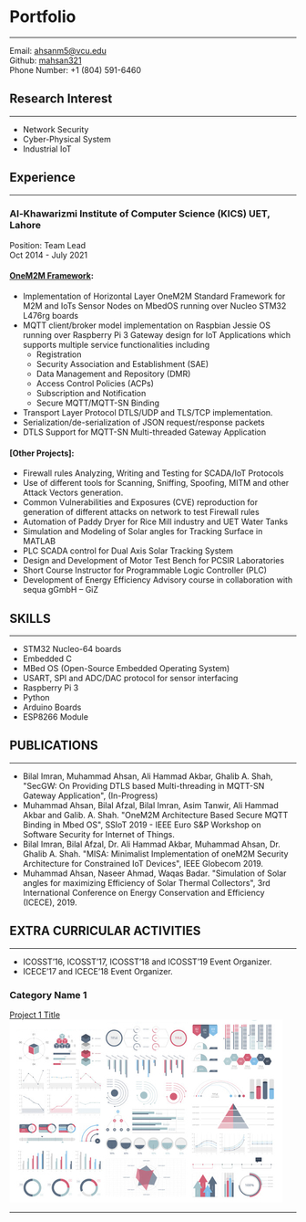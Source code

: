 # Portfolio

---
Email: [ahsanm5@vcu.edu](mailto:ahsanm5@vcu.edu)
<br>
Github: [mahsan321](https://github.com/mahsan321)
<br>
Phone Number: +1 (804) 591-6460

## Research Interest
--------------
* Network Security   
* Cyber-Physical System
* Industrial IoT

## Experience
----------

### Al-Khawarizmi Institute of Computer Science (KICS) UET, Lahore 
Position: Team Lead
<br>
Oct 2014 - July 2021
#### [OneM2M Framework](https://github.com/AikM2M):
* Implementation of Horizontal Layer OneM2M Standard Framework for M2M and IoTs Sensor Nodes on MbedOS running over Nucleo STM32 L476rg boards
* MQTT client/broker model implementation on Raspbian Jessie OS running over Raspberry Pi 3 Gateway design for IoT Applications which supports multiple service functionalities including
    - Registration
    - Security Association and Establishment (SAE)
    - Data Management and Repository (DMR)
    - Access Control Policies (ACPs)
    - Subscription and Notification
    - Secure MQTT/MQTT-SN Binding
* Transport Layer Protocol DTLS/UDP and TLS/TCP implementation. 
* Serialization/de-serialization of JSON request/response packets 
* DTLS Support for MQTT-SN Multi-threaded Gateway Application

#### [Other Projects]:
* Firewall rules Analyzing, Writing and Testing for SCADA/IoT Protocols
* Use of different tools for Scanning, Sniffing, Spoofing, MITM and other Attack Vectors generation. 
* Common Vulnerabilities and Exposures (CVE) reproduction for generation of different attacks on network to test Firewall rules
* Automation of Paddy Dryer for Rice Mill industry and UET Water Tanks 
* Simulation and Modeling of Solar angles for Tracking Surface in MATLAB 
* PLC SCADA control for Dual Axis Solar Tracking System
* Design and Development of Motor Test Bench for PCSIR Laboratories 
* Short Course Instructor for Programmable Logic Controller (PLC)
* Development of Energy Efficiency Advisory course in collaboration with sequa gGmbH – GiZ

## SKILLS
------
* STM32 Nucleo-64 boards 
* Embedded C 
* MBed OS (Open-Source Embedded Operating System)   
* USART, SPI and ADC/DAC protocol for sensor interfacing
* Raspberry Pi 3
* Python
* Arduino Boards
* ESP8266 Module

## PUBLICATIONS
------------
* Bilal Imran, Muhammad Ahsan, Ali Hammad Akbar, Ghalib A. Shah, "SecGW: On Providing DTLS based Multi-threading in MQTT-SN Gateway Application", (In-Progress)
* Muhammad Ahsan, Bilal Afzal, Bilal Imran, Asim Tanwir, Ali Hammad Akbar and Galib. A. Shah. "OneM2M Architecture Based Secure MQTT Binding in Mbed OS", SSIoT 2019 - IEEE Euro S&P Workshop on Software Security for Internet of Things.
* Bilal Imran, Bilal Afzal, Dr. Ali Hammad Akbar, Muhammad Ahsan, Dr. Ghalib A. Shah. "MISA: Minimalist Implementation of oneM2M Security Architecture for Constrained IoT Devices", IEEE Globecom 2019.
* Muhammad Ahsan, Naseer Ahmad, Waqas Badar. "Simulation of Solar angles for maximizing Efficiency of Solar Thermal Collectors", 3rd International Conference on Energy Conservation and Efficiency (ICECE), 2019.

## EXTRA CURRICULAR ACTIVITIES
---------------------------
* ICOSST’16, ICOSST’17, ICOSST’18 and ICOSST’19 Event Organizer.
* ICECE’17 and ICECE’18 Event Organizer.

### Category Name 1 

[Project 1 Title](/sample_page)
<img src="images/dummy_thumbnail.jpg?raw=true"/>

---
